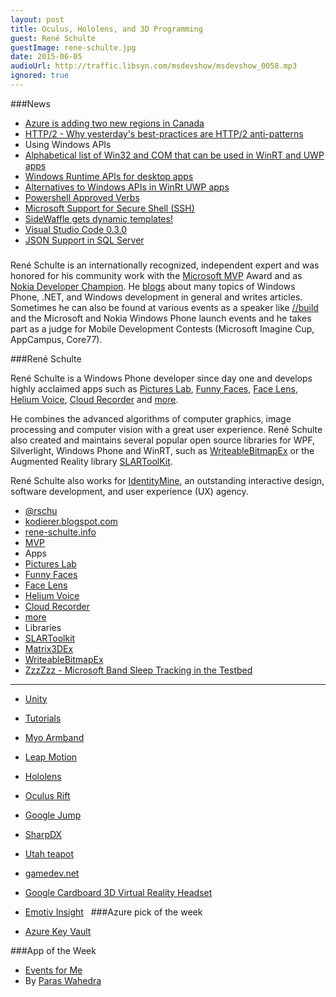 ```yaml
---
layout: post
title: Oculus, Hololens, and 3D Programming
guest: René Schulte
guestImage: rene-schulte.jpg
date: 2015-06-05
audioUrl: http://traffic.libsyn.com/msdevshow/msdevshow_0058.mp3
ignored: true
---
```


###News

 - [Azure is adding two new regions in Canada](http://msdv.sh/1K9bokE)
 - [HTTP/2 - Why yesterday's best-practices are HTTP/2 anti-patterns](https://docs.google.com/presentation/d/1r7QXGYOLCh4fcUq0jDdDwKJWNqWK1o4xMtYpKZCJYjM/present?slide=id.p19)
 - Using Windows APIs
  - [Alphabetical list of Win32 and COM that can be used in WinRT and UWP apps](https://msdn.microsoft.com/en-us/library/windows/apps/dn424765.aspx)
  - [Windows Runtime APIs for desktop apps](https://msdn.microsoft.com/en-us/library/windows/desktop/dn554295%28v=vs.85%29.aspx)
  - [Alternatives to Windows APIs in WinRt UWP apps](https://msdn.microsoft.com/en-us/library/windows/apps/hh464945.aspx)
 - [Powershell Approved Verbs](https://msdn.microsoft.com/en-us/library/ms714428%28v=vs.85%29.aspx)
 - [Microsoft Support for Secure Shell (SSH)](http://blogs.msdn.com/b/powershell/archive/2015/06/03/looking-forward-microsoft-support-for-secure-shell-ssh.aspx)
 - [SideWaffle gets dynamic templates!](http://msdv.sh/1Q982mR)
 - [Visual Studio Code 0.3.0](https://code.visualstudio.com/Updates)
 - [JSON Support in SQL Server](http://www.infoq.com/news/2015/05/SQL-Server-JSON)

###

René Schulte is an internationally recognized, independent expert and
was honored for his community work with the [Microsoft
MVP](http://mvp.microsoft.com/en-US/findanmvp/Pages/profile.aspx?MVPID=a045a803-b9e7-4bda-8209-648068e8b2ee)
Award and as [Nokia Developer
Champion](https://www.developer.nokia.com/Profile/?u=teichgraf). He
[blogs](http://blog.rene-schulte.info/) about many topics of Windows
Phone, .NET, and Windows development in general and writes articles.
Sometimes he can also be found at various events as a speaker like
[//build](http://www.buildwindows.com/) and the Microsoft and Nokia
Windows Phone launch events and he takes part as a judge for Mobile
Development Contests (Microsoft Imagine Cup, AppCampus, Core77).

###René Schulte 

René Schulte is a Windows Phone developer since day one and develops highly acclaimed apps such as [Pictures Lab](http://bit.ly/PicLabWp), [Funny Faces](http://bit.ly/FunnyFacesWp7), [Face Lens](http://www.windowsphone.com/s?appid=69a2cb09-53e1-477e-a8d7-d3093cff287b), [Helium Voice](http://windowsphone.com/s?appid=da4c75d6-df50-e011-854c-00237de2db9e), [Cloud Recorder](http://bit.ly/CloudRecorderWp7) and [more](http://www.windowsphone.com/en-US/publishers/Schulte%20Software%20Development).

He combines the advanced algorithms of computer graphics, image processing and computer vision with a great user experience. René Schulte also created and maintains several popular open source libraries for WPF, Silverlight, Windows Phone and WinRT, such as [WriteableBitmapEx](http://writeablebitmapex.codeplex.com/) or the Augmented Reality library [SLARToolKit](http://slartoolkit.codeplex.com/).

René Schulte also works for [IdentityMine](http://www.identitymine.com/), an outstanding interactive
design, software development, and user experience (UX) agency.

 - [@rschu](https://twitter.com/rschu)
 - [kodierer.blogspot.com](http://kodierer.blogspot.com/)
 - [rene-schulte.info](http://rene-schulte.info/)
 - [MVP](http://mvp.microsoft.com/en-us/mvp/Rene%20Schulte-4028386)
 - Apps
  - [Pictures Lab](http://bit.ly/PicLabWp)
  - [Funny Faces](http://bit.ly/FunnyFacesWp7)
  - [Face Lens](http://www.windowsphone.com/s?appid=69a2cb09-53e1-477e-a8d7-d3093cff287b)
  - [Helium Voice](http://windowsphone.com/s?appid=da4c75d6-df50-e011-854c-00237de2db9e)
  - [Cloud Recorder](http://bit.ly/CloudRecorderWp7)
  - [more](http://www.windowsphone.com/en-US/publishers/Schulte%20Software%20Development)
 - Libraries
  - [SLARToolkit](http://slartoolkit.codeplex.com/)
  - [Matrix3DEx](http://matrix3dex.codeplex.com/)
  - [WriteableBitmapEx](http://writeablebitmapex.codeplex.com/)
 - [ZzzZzz - Microsoft Band Sleep Tracking in the Testbed](http://kodierer.blogspot.com/2015/05/zzzzzz-microsoft-band-sleep-tracking-in.html)

-------------

 - [Unity](http://unity3d.com/)
  - [Tutorials](http://unity3d.com/learn/tutorials/modules)
 - [Myo Armband](https://www.thalmic.com/myo/)
 - [Leap Motion](https://www.leapmotion.com/)
 - [Hololens](http://www.microsoft.com/microsoft-hololens/en-us)
 - [Oculus Rift](https://www.oculus.com/rift/)
 - [Google Jump](https://www.google.com/get/cardboard/jump/)
 - [SharpDX](http://sharpdx.org/)
 - [Utah teapot](http://en.wikipedia.org/wiki/Utah_teapot)
 - [gamedev.net](http://www.gamedev.net/page/index.html)
 - [Google Cardboard 3D Virtual Reality Headset](http://www.amazon.com/Cardboard-Smartphones-immersive-experience-Adjustable/dp/B00S6EIIPQ/)
 - [Emotiv Insight](http://emotiv.com/insight.php)
 
###Azure pick of the week

 - [Azure Key Vault](https://azure.microsoft.com/en-us/documentation/articles/key-vault-whatis/)

###App of the Week

 - [Events for Me](http://www.windowsphone.com/s?appid=3369a957-206a-4fd3-bdd4-3910e79553d7)
  - By [Paras Wahedra](https://twitter.com/ParasWadehra)